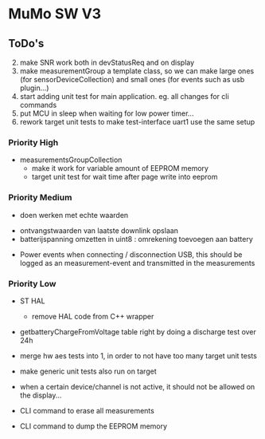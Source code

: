 # MuMo SW V3
## ToDo's

2. make SNR work both in devStatusReq and on display
3. make measurementGroup a template class, so we can make large ones (for sensorDeviceCollection) and small ones (for events such as usb plugin...)
5. start adding unit test for main application. eg. all changes for cli commands
7. put MCU in sleep when waiting for low power timer...
8. rework target unit tests to make test-interface uart1 use the same setup

### Priority High

* measurementsGroupCollection
  * make it work for variable amount of EEPROM memory
  * target unit test for wait time after page write into eeprom

### Priority Medium
*  doen werken met echte waarden
  - ontvangstwaarden van laatste downlink opslaan
  - batterijspanning omzetten in uint8 : omrekening toevoegen aan battery

* Power events
when connecting / disconnection USB, this should be logged as an measurement-event and transmitted in the measurements


### Priority Low

* ST HAL
  * remove HAL code from C++ wrapper

* getbatteryChargeFromVoltage table right by doing a discharge test over 24h

* merge hw aes tests into 1, in order to not have too many target unit tests
* make generic unit tests also run on target

* when a certain device/channel is not active, it should not be allowed on the display...

* CLI command to erase all measurements
* CLI command to dump the EEPROM memory